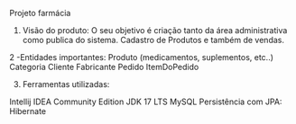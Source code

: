 Projeto farmácia 

1. Visão do produto:
O seu objetivo é criação tanto da área administrativa como publica do sistema.
Cadastro de Produtos e também de vendas.

2 -Entidades importantes:
Produto (medicamentos, suplementos, etc..)
Categoria
Cliente
Fabricante
Pedido
ItemDoPedido

3. Ferramentas utilizadas:

Intellij IDEA Community Edition
JDK 17 LTS
MySQL
Persistência com JPA: Hibernate
